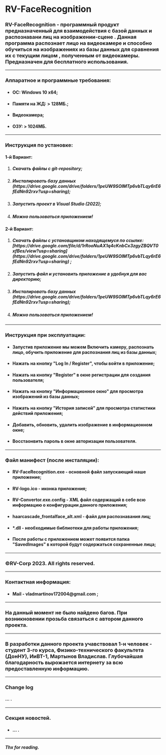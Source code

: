 # RV-FaceRecognition
<h3>RV-FaceRecognition - программный продукт предназначенный для взаимодействия с базой данных и распознавани лиц на изображении-сцене . Данная программа распознает лицо на видеокамере и способно обучиться на изображениях из базы данных для сравнения их с текущим лицом , полученным от видеокамеры. Предназначен для бесплатного использования.</h3>
<hr>
<h3>Аппаратное и программные требования:</h3>
<ul>
  <li><h4>ОС: Windows 10 x64;</h4></li>
  <li><h4>Памяти на ЖД: > 128МБ.;</h4></li>
  <li><h4>Видеокамера;</h4></li>
  <li><h4>ОЗУ: > 1024МБ.</h4></li>
</ul>
<hr>
<h3>Инструкция по установке:</h3>
<h4>1-й Вариант:</h4>
<ol>
  <li><h5>Скачать файлы с git-repository;</h5></li>
  <li><h5>Инсталировать базу данных (https://drive.google.com/drive/folders/1peUW9SOlMTp6vbTLqy6rE6fEdNn92rxv?usp=sharing);</h5></li>
  <li><h5>Запустить проект в Visual Studio (2022);</h5></li>
  <li><h5>Можно пользоваться приложением!</h5></li>
</ol>
<h4>2-й Вариант:</h4>
<ol>
  <li><h5>Скачать файлы с установщиком находящемуся по ссылке: [https://drive.google.com/file/d/1rRooNuAX1q4cKnbCx3zgyZBQVT0xfBes/view?usp=sharing](https://drive.google.com/drive/folders/1peUW9SOlMTp6vbTLqy6rE6fEdNn92rxv?usp=sharing) ;</h5></li>
  <li><h5>Запустить файл и установить приложение в удобнуя для вас директорию;</h5></li>
  <li><h5>Инсталировать базу данных (https://drive.google.com/drive/folders/1peUW9SOlMTp6vbTLqy6rE6fEdNn92rxv?usp=sharing);</h5></li>
  <li><h5>Можно пользоваться приложением!</h5></li>
</ol>
<hr>
<h3>Инструкция при эксплуатации:</h3>
<ul>
  <li><h4>Запустив приложение мы можем Включить камеру, распознать лицо, обучить приложение для распознания лиц из базы данных;</h4></li>
  <li><h4>Нажать на кнопку "Log In / Register", чтобы войти в приложение;</h4></li>
  <li><h4>Нажать на кнопку "Register" в окне регистрации для создания пользователя;</h4></li>
  <li><h4>Нажать на кнопку "Информационное окно" для просмотра изображений из базы данных;</h4></li>
  <li><h4>Нажать на кнопку "История записей" для просмотра статистики действий приложения;</h4></li>
  <li><h4>Добавить, обновить, удалить изображение в информационном окне;</h4></li>
  <li><h4>Восстаонвить пароль в окне авторизации пользователя.</h4></li>
</ul>
<hr>
<h3>Файл манифест (после инсталяции):</h3>
<ul>
  <li><h4>RV-FaceRecognition.exe - основной файл запускающий наше приложение;</h4></li>
  <li><h4>RV-logo.ico - иконка приложения;</h4></li>
  <li><h4>RV-Convertor.exe.config - XML файл содержащий в себе всю информацию о конфигурации данного приложения;</h4></li>
  <li><h4>haarcascade_frontalface_alt.xml - файл для распознавания лиц;</h4></li>
  <li><h4>*.dll - необходимые библиотеки для работы приложения;</h4></li>
  <li><h4>После работы с приложением может появится папка "SavedImages" в которой будут содержаться сохраненные лица;</h4></li>
</ul>
<hr>
<h3>©RV-Corp 2023. All rights reserved.</h3>
<hr>
<h3>Контактная информация:</h3>
<ul>
  <li><h4>Mail - vladmartinov172004@gmail.com ;</h4></li>
</ul>
<hr>
<h3>На данный момент не было найдено багов. При возникновении прозьба связаться с автором данного проекта.</h3>
<hr>
<h3>В разработки данного проекта учавствовал 1-н человек - студент 3-го курса, Физико-технического факультета (ДонНУ), ИиВТ-1, Мартынов Владислав. Глубочайшая благодарность
вырожается интернету за всю предоставленную информацию.</h3>
<hr>
<h3>Change log</h3>
<h4>... .</h4>
<hr>
<h3>Секция новостей.</h3>
<ul>
  <li><h4>... .</h4></li>
</ul>
<hr>
<h5>Thx for reading.</h5>
